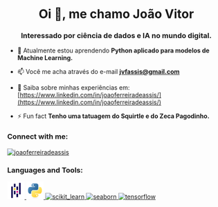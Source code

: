 <h1 align="center">Oi 👋, me chamo João Vitor</h1>
<h3 align="center">Interessado por ciência de dados e IA no mundo digital.</h3>

- 🌱 Atualmente estou aprendendo **Python aplicado para modelos de Machine Learning.**

- 📫 Você me acha através do e-mail **jvfassis@gmail.com**

- 📄 Saiba sobre minhas experiências em: [https://www.linkedin.com/in/joaoferreiradeassis/](https://www.linkedin.com/in/joaoferreiradeassis/)

- ⚡ Fun fact **Tenho uma tatuagem do Squirtle e do Zeca Pagodinho.**

<h3 align="left">Connect with me:</h3>
<p align="left">
<a href="https://linkedin.com/in/joaoferreiradeassis" target="blank"><img align="center" src="https://raw.githubusercontent.com/rahuldkjain/github-profile-readme-generator/master/src/images/icons/Social/linked-in-alt.svg" alt="joaoferreiradeassis" height="30" width="40" /></a>
</p>

<h3 align="left">Languages and Tools:</h3>
<p align="left"> <a href="https://pandas.pydata.org/" target="_blank" rel="noreferrer"> <img src="https://raw.githubusercontent.com/devicons/devicon/2ae2a900d2f041da66e950e4d48052658d850630/icons/pandas/pandas-original.svg" alt="pandas" width="40" height="40"/> </a> <a href="https://www.python.org" target="_blank" rel="noreferrer"> <img src="https://raw.githubusercontent.com/devicons/devicon/master/icons/python/python-original.svg" alt="python" width="40" height="40"/> </a> <a href="https://scikit-learn.org/" target="_blank" rel="noreferrer"> <img src="https://upload.wikimedia.org/wikipedia/commons/0/05/Scikit_learn_logo_small.svg" alt="scikit_learn" width="40" height="40"/> </a> <a href="https://seaborn.pydata.org/" target="_blank" rel="noreferrer"> <img src="https://seaborn.pydata.org/_images/logo-mark-lightbg.svg" alt="seaborn" width="40" height="40"/> </a> <a href="https://www.tensorflow.org" target="_blank" rel="noreferrer"> <img src="https://www.vectorlogo.zone/logos/tensorflow/tensorflow-icon.svg" alt="tensorflow" width="40" height="40"/> </a> </p>
